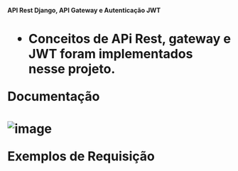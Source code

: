 **API Rest Django, API Gateway e Autenticação JWT <h1>**
* Conceitos de APi Rest, gateway e JWT foram implementados nesse projeto.

**Documentação <h1>**
![image](https://github.com/viniciusmegiato/Django-Api/assets/82332528/204d3b97-bf3a-4152-ac89-a3626d6c73d9)

**Exemplos de Requisição <h1>**
